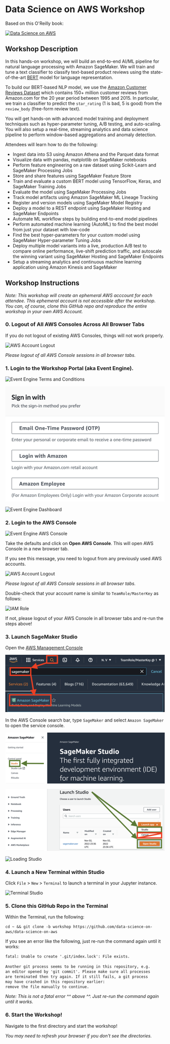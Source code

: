 # Data Science on AWS Workshop

Based on this O'Reilly book:  

[![Data Science on AWS](img/book_full_color_sm.png)](https://www.amazon.com/Data-Science-AWS-End-End/dp/1492079391/)


## Workshop Description
In this hands-on workshop, we will build an end-to-end AI/ML pipeline for natural language processing with Amazon SageMaker.  We will train and tune a text classifier to classify text-based product reviews using the state-of-the-art [BERT](https://arxiv.org/abs/1810.04805) model for language representation.

To build our BERT-based NLP model, we use the [Amazon Customer Reviews Dataset](https://s3.amazonaws.com/amazon-reviews-pds/readme.html) which contains 150+ million customer reviews from Amazon.com for the 20 year period between 1995 and 2015.  In particular, we train a classifier to predict the `star_rating` (1 is bad, 5 is good) from the `review_body` (free-form review text).

You will get hands-on with advanced model training and deployment techniques such as hyper-parameter tuning, A/B testing, and auto-scaling.  You will also setup a real-time, streaming analytics and data science pipeline to perform window-based aggregations and anomaly detection.

Attendees will learn how to do the following:
* Ingest data into S3 using Amazon Athena and the Parquet data format
* Visualize data with pandas, matplotlib on SageMaker notebooks
* Perform feature engineering on a raw dataset using Scikit-Learn and SageMaker Processing Jobs
* Store and share features using SageMaker Feature Store
* Train and evaluate a custom BERT model using TensorFlow, Keras, and SageMaker Training Jobs
* Evaluate the model using SageMaker Processing Jobs
* Track model artifacts using Amazon SageMaker ML Lineage Tracking
* Register and version models using SageMaker Model Registry
* Deploy a model to a REST endpoint using SageMaker Hosting and SageMaker Endpoints
* Automate ML workflow steps by building end-to-end model pipelines
* Perform automated machine learning (AutoML) to find the best model from just your dataset with low-code
* Find the best hyper-parameters for your custom model using SageMaker Hyper-parameter Tuning Jobs
* Deploy multiple model variants into a live, production A/B test to compare online performance, live-shift prediction traffic, and autoscale the winning variant using SageMaker Hosting and SageMaker Endpoints
* Setup a streaming analytics and continuous machine learning application using Amazon Kinesis and SageMaker


## Workshop Instructions
_Note:  This workshop will create an ephemeral AWS acccount for each attendee.  This ephemeral account is not accessible after the workshop.  You can, of course, clone this GitHub repo and reproduce the entire workshop in your own AWS Account._


### 0. Logout of All AWS Consoles Across All Browser Tabs
If you do not logout of existing AWS Consoles, things will not work properly.

![AWS Account Logout](img/aws-logout.png)

_Please logout of all AWS Console sessions in all browser tabs._


### 1. Login to the Workshop Portal (aka Event Engine). 

![Event Engine Terms and Conditions](img/ee1_terms.png)

![Event Engine Login](img/ee-login.png)

![Event Engine Dashboard](img/ee2_team_dashboard.png)


### 2. Login to the **AWS Console**

![Event Engine AWS Console](img/ee3_open_console.png)

Take the defaults and click on **Open AWS Console**. This will open AWS Console in a new browser tab.

If you see this message, you need to logout from any previously used AWS accounts.

![AWS Account Logout](img/aws-logout.png)

_Please logout of all AWS Console sessions in all browser tabs._

Double-check that your account name is similar to `TeamRole/MasterKey` as follows:

![IAM Role](img/teamrole-masterkey.png)

If not, please logout of your AWS Console in all browser tabs and re-run the steps above!


### 3. Launch SageMaker Studio

Open the [AWS Management Console](https://console.aws.amazon.com/console/home)

![Search Box SageMaker](img/search-box-sagemaker.png)

In the AWS Console search bar, type `SageMaker` and select `Amazon SageMaker` to open the service console.

![SageMaker Studio](img/console2_studio.png)

![Open SageMaker Studio](img/console3_open_studio.png)

![Loading Studio](img/studio_loading.png)


### 4. Launch a New Terminal within Studio

Click `File` > `New` > `Terminal` to launch a terminal in your Jupyter instance.

![Terminal Studio](img/studio_terminal.png)


### 5. Clone this GitHub Repo in the Terminal

Within the Terminal, run the following:

```
cd ~ && git clone -b workshop https://github.com/data-science-on-aws/data-science-on-aws
```

If you see an error like the following, just re-run the command again until it works:
```
fatal: Unable to create '.git/index.lock': File exists.

Another git process seems to be running in this repository, e.g.
an editor opened by 'git commit'. Please make sure all processes
are terminated then try again. If it still fails, a git process
may have crashed in this repository earlier:
remove the file manually to continue.
```
_Note:  This is not a fatal error ^^ above ^^.  Just re-run the command again until it works._


### 6. Start the Workshop!

Navigate to the first directory and start the workshop!

_You may need to refresh your browser if you don't see the directories._
